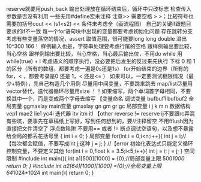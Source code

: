 reserve就要用push_back
输出处理放在循环结束后，循环中只改标志
检查传入参数是否没有利用
一些无用#define宏未注释
注意>> 需要空格 > >；比较符号也需要加括号cout << (s1<s2) << 
条件未考虑全（画流程图）
自己的关键if跟题目要求的if不一致
每一个for语句块中出现的变量都要考虑初始化问题
存在跳转分支考虑有些变量落空的情况，assert
取值范围，很可能要long long
double 溢出 10^300 166！
样例输入也是，字符串处理要考虑行尾的空格
跟样例输出要比较，当心空格
跟样例输出要比较，当心空格，当心最后输出位，不用do while 用while(true) + i
考虑语义的顺序执行，没必要把后发生的反过来先执行
下标 0 和 1 的区分（所有的数组，都要考虑一遍是0s还是1s）
for开始结束的边界（所有的for，< ，都要考录是0 还是 1，< 还是<= ）
如果可以，一定要测试极限情况（最少+特例），先自己构造几个用例
尽量用中间变量，不要跳来跳去
map/list尽量用vector替代，迭代器循环尽量用size
！！如果缩写，两个单词首字母相同，不要换其中一个，而是变成两个字母去缩写
【变量命名
调试变量 bufbuf1 bufbuf2
全局变量 ggmaxlay
main变量 gmaxlay gn gm gr gc
局部变量 i j k m n
数据结构 vep1 mae2 lie1 yc4i
迭代器 itv itm itl
【other
reverse != reserve
ij不要跟rc弄混
有些坑，要事先在草稿纸上写好，写到任何想到的，要//注释留空
不用fflush因为直接把文件清空了
浮点数陷阱 不要用== 或者 !=
断点调试空语句，以及想不暴露给全局的都丢花括号里
{
	int i = 0;
}
局部变量
for(int i = 0;i<n;i++){
	int j = i;//【每次都会赋值，不要写成int j;这种
	j = j;
}
//【error 初始化表达式只能定义循环控制变量，不要定义其他
for(int i = 0,float k = 3.5;i<5;i++){
	int j = i;
	j = j;
}
空间限制
#include<iostream>
int main(){
	int a1[500][1000] = {0};//局部变量上限 500*1000
	return 0;
}
#include<iostream>
int a2[64][1000][1000] ={0};//全局变量上限 64*1024*1024
int main(){
	return 0;
}
